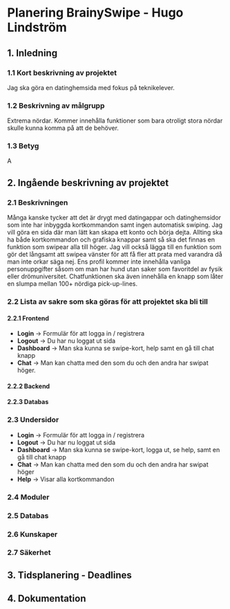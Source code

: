 # Planering BrainySwipe - Hugo Lindström

## 1. Inledning

### 1.1 Kort beskrivning av projektet
Jag ska göra en datinghemsida med fokus på teknikelever.

### 1.2 Beskrivning av målgrupp
Extrema nördar. Kommer innehålla funktioner som bara otroligt stora nördar skulle kunna komma på att de behöver.

### 1.3 Betyg
A

## 2. Ingående beskrivning av projektet
### 2.1 Beskrivningen
Många kanske tycker att det är drygt med datingappar och datinghemsidor som inte har inbyggda kortkommandon samt ingen automatisk swiping. 
Jag vill göra en sida där man lätt kan skapa ett konto och börja dejta. Allting ska ha både kortkommandon och grafiska knappar samt så ska det finnas
en funktion som swipear alla till höger. Jag vill också lägga till en funktion som gör det långsamt att swipea vänster för att få fler att 
prata med varandra då man inte orkar säga nej. Ens profil kommer inte innehålla vanliga personuppgifter såsom om man har hund utan saker som 
favoritdel av fysik eller drömuniversitet. Chatfunktionen ska även innehålla en knapp som låter en slumpa mellan 100+ nördiga pick-up-lines.

### 2.2 Lista av sakre som ska göras för att projektet ska bli till
#### 2.2.1 Frontend
* **Login** -> Formulär för att logga in / registrera<br>
* **Logout** -> Du har nu loggat ut sida<br>
* **Dashboard** -> Man ska kunna se swipe-kort, help samt en gå till chat knapp<br>
* **Chat** -> Man kan chatta med den som du och den andra har swipat höger.

#### 2.2.2 Backend

#### 2.2.3 Databas

### 2.3 Undersidor
* **Login** -> Formulär för att logga in / registrera<br>
* **Logout** -> Du har nu loggat ut sida<br>
* **Dashboard** -> Man ska kunna se swipe-kort, logga ut, se help, samt en gå till chat knapp<br>
* **Chat** -> Man kan chatta med den som du och den andra har swipat höger<br>
* **Help** -> Visar alla kortkommandon

### 2.4 Moduler

### 2.5 Databas

### 2.6 Kunskaper

### 2.7 Säkerhet

## 3. Tidsplanering - Deadlines

## 4. Dokumentation
